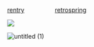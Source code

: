 [rentry](https://rentry.co/syunday)‎ ‎ ‎ ‎ ‎ ‎ ‎ ‎ ‎ ‎ ‎ ‎ ‎ ‎ ‎ ‎ ‎ ‎ [retrospring](https://retrospring.net/@touch)


![](https://komarev.com/ghpvc/?username=reIapsed&color=lightgrey)

![untitled (1)](https://github.com/user-attachments/assets/026b2a00-95f1-4f7c-89c2-5fb2bd5f10a2)


